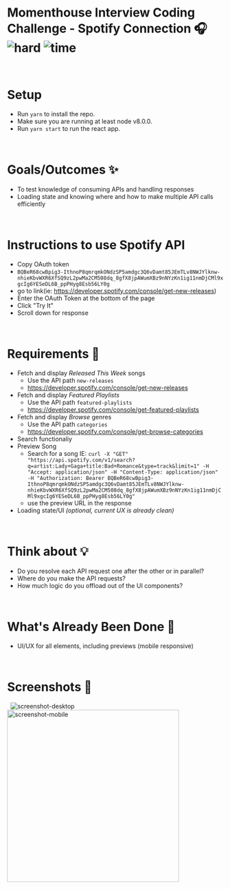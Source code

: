 # Momenthouse Interview Coding Challenge - Spotify Connection 🎧 &nbsp; ![hard](https://img.shields.io/badge/-Hard-red) ![time](https://img.shields.io/badge/%E2%8F%B0-60m-blue) 

&nbsp;
# Setup
-  Run `yarn` to install the repo.
- Make sure you are running at least node v8.0.0.
- Run `yarn start` to run the react app.

&nbsp;
# Goals/Outcomes ✨
- To test knowledge of consuming APIs and handling responses
- Loading state and knowing where and how to make multiple API calls efficiently


&nbsp;
# Instructions to use Spotify API
- Copy OAuth token
- `BQBeR68cwBpig3-IthnoP8qmrqmkONdzSP5amdgc3Q6vDamt85JEmTLv8NWJYlknw-nhieKbvWXR6XfSQ9zL2pwMa2CM508dq_8gfX8jpAWumXBz9nNYzKn1ig11nmDjCMl9xgcIg6YESeDL6B_ppPHyg8Esb56LY0g`
- go to link(ie: https://developer.spotify.com/console/get-new-releases)
- Enter the OAuth Token at the bottom of the page
- Click "Try It"
- Scroll down for response


&nbsp;
# Requirements 📖
- Fetch and display *Released This Week* songs
  - Use the API path `new-releases`
  - https://developer.spotify.com/console/get-new-releases
- Fetch and display *Featured Playlists*
  - Use the API path `featured-playlists`
  - https://developer.spotify.com/console/get-featured-playlists
- Fetch and display *Browse* genres
  - Use the API path `categories`
  - https://developer.spotify.com/console/get-browse-categories
- Search functionaliy
- Preview Song
  - Search for a song IE:
`curl -X "GET" "https://api.spotify.com/v1/search?q=artist:Lady+Gaga+title:Bad+Romance&type=track&limit=1" -H "Accept: application/json" -H "Content-Type: application/json" -H "Authorization: Bearer BQBeR68cwBpig3-IthnoP8qmrqmkONdzSP5amdgc3Q6vDamt85JEmTLv8NWJYlknw-nhieKbvWXR6XfSQ9zL2pwMa2CM508dq_8gfX8jpAWumXBz9nNYzKn1ig11nmDjCMl9xgcIg6YESeDL6B_ppPHyg8Esb56LY0g"`
  - use the preview URL in the response
- Loading state/UI *(optional, current UX is already clean)*

&nbsp;
# Think about 💡
- Do you resolve each API request one after the other or in parallel?
- Where do you make the API requests?
- How much logic do you offload out of the UI components?

&nbsp;
# What's Already Been Done 🏁
- UI/UX for all elements, including previews (mobile responsive)

&nbsp;
# Screenshots 🌄
&nbsp;
![screenshot-desktop](https://puu.sh/GwPLE/3be580156a.png)
<img alt="screenshot-mobile" width=400 src="https://puu.sh/GwPLS/0bcb566d23.png" />
